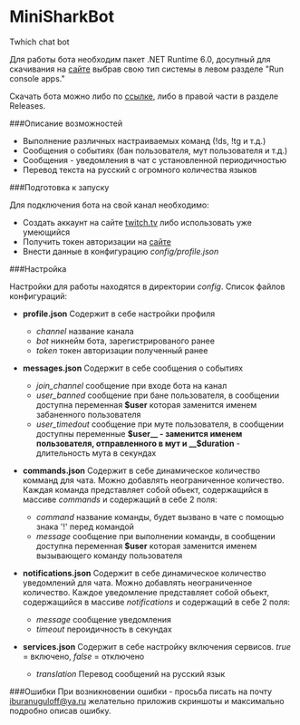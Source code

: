 # MiniSharkBot
Twhich chat bot

Для работы бота необходим пакет .NET Runtime 6.0, досупный для скачивания на 
[сайте](https://dotnet.microsoft.com/en-us/download/dotnet/6.0/runtime)
выбрав свою тип системы в левом разделе "Run console apps."

Скачать бота можно либо по [ссылке](https://codeload.github.com/bonefabric/minisharkbot/zip/refs/tags/v1),
либо в правой части в разделе Releases.

###Описание возможностей

- Выполнение различных настраиваемых команд (!ds, !tg и т.д.)
- Сообщения о событиях (бан пользователя, мут пользователя и т.д.)
- Сообщения - уведомления в чат с установленной периодичностью
- Перевод текста на русский с огромного количества языков

###Подготовка к запуску

Для подключения бота на свой канал необходимо:

- Создать аккаунт на сайте [twitch.tv](https://www.twitch.tv/signup) либо
использовать уже умеющийся
- Получить токен авторизации на [сайте](https://twitchapps.com/tmi/)
- Внести данные в конфигурацию _config/profile.json_

###Настройка

Настройки для работы находятся в директории _config_. 
Список файлов конфигураций:

- __profile.json__ Содержит в себе настройки профиля
    
    - _channel_ название канала
    - _bot_ никнейм бота, зарегистрированого ранее
    - _token_ токен авторизации полученный ранее
  
    
- __messages.json__ Содержит в себе сообщения о событиях
    
    - _join_channel_ сообщение при входе бота на канал
    - _user_banned_ сообщение при бане пользователя, в сообщении доступна переменная __$user__
        которая заменится именем забаненного пользователя
    - _user_timedout_ сообщение при муте пользователя, в сообщении доступны переменные __$user__ - 
        заменится именем пользователя, отправленного в мут и __$duration__ - длительность мута
        в секундах
  

- __commands.json__ Содержит в себе динамическое количество комманд для чата. Можно добавлять
    неограниченное количество. Каждая команда представляет
    собой обьект, содержащийся в массиве _commands_ и содержащий в себе 2 поля:
    - _command_ название команды, будет вызвано в чате с помощью знака '!' перед командой
    - _message_ сообщение при выполнении команды, в сообщении доступна переменная __$user__
      которая заменится именем вызывающего команду пользователя

- __notifications.json__ Содержит в себе динамическое количество уведомлений для чата. Можно добавлять
  неограниченное количество. Каждое уведомление представляет
  собой обьект, содержащийся в массиве _notifications_ и содержащий в себе 2 поля:
    - _message_ сообщение уведомления
    - _timeout_ пероидичность в секундах

- __services.json__ Содержит в себе настройку включения сервисов. _true_ = включено, _false_ =
    отключено
    - _translation_  Перевод сообщений на русский язык

###Ошибки
При возникновении ошибки - просьба писать на почту iburanuguloff@ya.ru желательно приложив
скриншоты и максимально подробно описав ошибку.
